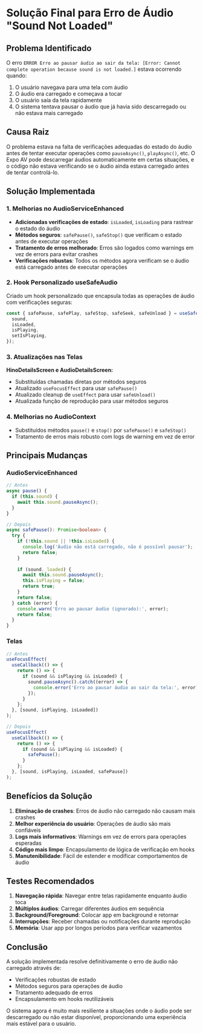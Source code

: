 # Solução Final para Erro de Áudio "Sound Not Loaded"

## Problema Identificado

O erro `ERROR Erro ao pausar áudio ao sair da tela: [Error: Cannot complete operation because sound is not loaded.]` estava ocorrendo quando:

1. O usuário navegava para uma tela com áudio
2. O áudio era carregado e começava a tocar
3. O usuário saía da tela rapidamente
4. O sistema tentava pausar o áudio que já havia sido descarregado ou não estava mais carregado

## Causa Raiz

O problema estava na falta de verificações adequadas do estado do áudio antes de tentar executar operações como `pauseAsync()`, `playAsync()`, etc. O Expo AV pode descarregar áudios automaticamente em certas situações, e o código não estava verificando se o áudio ainda estava carregado antes de tentar controlá-lo.

## Solução Implementada

### 1. Melhorias no AudioServiceEnhanced

- **Adicionadas verificações de estado**: `isLoaded`, `isLoading` para rastrear o estado do áudio
- **Métodos seguros**: `safePause()`, `safeStop()` que verificam o estado antes de executar operações
- **Tratamento de erros melhorado**: Erros são logados como warnings em vez de errors para evitar crashes
- **Verificações robustas**: Todos os métodos agora verificam se o áudio está carregado antes de executar operações

### 2. Hook Personalizado useSafeAudio

Criado um hook personalizado que encapsula todas as operações de áudio com verificações seguras:

```typescript
const { safePause, safePlay, safeStop, safeSeek, safeUnload } = useSafeAudio({
  sound,
  isLoaded,
  isPlaying,
  setIsPlaying,
});
```

### 3. Atualizações nas Telas

**HinoDetailsScreen e AudioDetailsScreen:**
- Substituídas chamadas diretas por métodos seguros
- Atualizado `useFocusEffect` para usar `safePause()`
- Atualizado cleanup de `useEffect` para usar `safeUnload()`
- Atualizada função de reprodução para usar métodos seguros

### 4. Melhorias no AudioContext

- Substituídos métodos `pause()` e `stop()` por `safePause()` e `safeStop()`
- Tratamento de erros mais robusto com logs de warning em vez de error

## Principais Mudanças

### AudioServiceEnhanced
```typescript
// Antes
async pause() {
  if (this.sound) {
    await this.sound.pauseAsync();
  }
}

// Depois
async safePause(): Promise<boolean> {
  try {
    if (!this.sound || !this.isLoaded) {
      console.log('Áudio não está carregado, não é possível pausar');
      return false;
    }
    
    if (sound._loaded) {
      await this.sound.pauseAsync();
      this.isPlaying = false;
      return true;
    }
    return false;
  } catch (error) {
    console.warn('Erro ao pausar áudio (ignorado):', error);
    return false;
  }
}
```

### Telas
```typescript
// Antes
useFocusEffect(
  useCallback(() => {
    return () => {
      if (sound && isPlaying && isLoaded) {
        sound.pauseAsync().catch((error) => {
          console.error('Erro ao pausar áudio ao sair da tela:', error);
        });
      }
    };
  }, [sound, isPlaying, isLoaded])
);

// Depois
useFocusEffect(
  useCallback(() => {
    return () => {
      if (sound && isPlaying && isLoaded) {
        safePause();
      }
    };
  }, [sound, isPlaying, isLoaded, safePause])
);
```

## Benefícios da Solução

1. **Eliminação de crashes**: Erros de áudio não carregado não causam mais crashes
2. **Melhor experiência do usuário**: Operações de áudio são mais confiáveis
3. **Logs mais informativos**: Warnings em vez de errors para operações esperadas
4. **Código mais limpo**: Encapsulamento de lógica de verificação em hooks
5. **Manutenibilidade**: Fácil de estender e modificar comportamentos de áudio

## Testes Recomendados

1. **Navegação rápida**: Navegar entre telas rapidamente enquanto áudio toca
2. **Múltiplos áudios**: Carregar diferentes áudios em sequência
3. **Background/Foreground**: Colocar app em background e retornar
4. **Interrupções**: Receber chamadas ou notificações durante reprodução
5. **Memória**: Usar app por longos períodos para verificar vazamentos

## Conclusão

A solução implementada resolve definitivamente o erro de áudio não carregado através de:

- Verificações robustas de estado
- Métodos seguros para operações de áudio
- Tratamento adequado de erros
- Encapsulamento em hooks reutilizáveis

O sistema agora é muito mais resiliente a situações onde o áudio pode ser descarregado ou não estar disponível, proporcionando uma experiência mais estável para o usuário. 